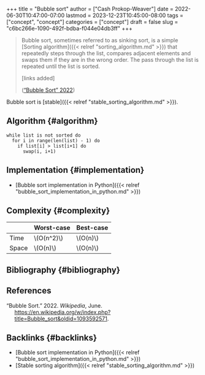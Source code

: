 +++
title = "Bubble sort"
author = ["Cash Prokop-Weaver"]
date = 2022-06-30T10:47:00-07:00
lastmod = 2023-12-23T10:45:00-08:00
tags = ["concept", "concept"]
categories = ["concept"]
draft = false
slug = "c6bc266e-1090-492f-bdba-f044e04db3ff"
+++

> Bubble sort, sometimes referred to as sinking sort, is a simple [Sorting algorithm]({{< relref "sorting_algorithm.md" >}}) that repeatedly steps through the list, compares adjacent elements and swaps them if they are in the wrong order. The pass through the list is repeated until the list is sorted.
>
> [links added]
>
> (<a href="#citeproc_bib_item_1">“Bubble Sort” 2022</a>)

Bubble sort is [stable]({{< relref "stable_sorting_algorithm.md" >}}).


## Algorithm {#algorithm}

```nil
while list is not sorted do
  for i in range(len(list) - 1) do
    if list[i] > list[i+1] do
      swap(i, i+1)
```


## Implementation {#implementation}

-   [Bubble sort implementation in Python]({{< relref "bubble_sort_implementation_in_python.md" >}})


## Complexity {#complexity}

|       | Worst-case   | Best-case  |
|-------|--------------|------------|
| Time  | \\(O(n^2)\\) | \\(O(n)\\) |
| Space | \\(O(n)\\)   | \\(O(n)\\) |


## Bibliography {#bibliography}

## References

<style>.csl-entry{text-indent: -1.5em; margin-left: 1.5em;}</style><div class="csl-bib-body">
  <div class="csl-entry"><a id="citeproc_bib_item_1"></a>“Bubble Sort.” 2022. <i>Wikipedia</i>, June. <a href="https://en.wikipedia.org/w/index.php?title=Bubble_sort&oldid=1093592571">https://en.wikipedia.org/w/index.php?title=Bubble_sort&#38;oldid=1093592571</a>.</div>
</div>



## Backlinks {#backlinks}

-   [Bubble sort implementation in Python]({{< relref "bubble_sort_implementation_in_python.md" >}})
-   [Stable sorting algorithm]({{< relref "stable_sorting_algorithm.md" >}})

